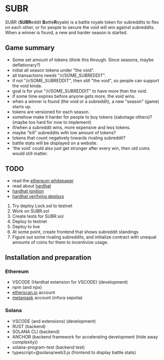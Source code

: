 # SUBR

SUBR (**SUBR**eddit **B**attle**R**oyale) is a battle royale token for subreddits to flex on each other, or for people to secure the void will win against subreddits. When a winner is found, a new and harder season is started.

## Game summary
* Some set amount of tokens (think this through. Since seasons, maybe deflationary?)
* initial all season tokens under "the void".
* all transactions needs "/r/SOME_SUBREDDIT".
* if not "/r/SOME_SUBREDDIT", then still "the void", so people can support the void kinda.
* goal is for your "/r/SOME_SUBREDDIT" to have more than the void.
* if some time expires before anyone gets more, the void wins.
* when a winner is found (the void or a subreddit), a new "season" (game) starts up.
* tokens are versioned for each season.
* somehow make it harder for people to buy tokens (sabotage others)? (maybe too hard for now to implement)
* if/when a subreddit wins, more expensive and less tokens.
* maybe "kill" subreddits with low amount of tokens?
* tokens that count negatively towards rivaling subreddit?
* battle stats will be displayed on a website.
* 'the void' could also just get stronger after every win, then old coins would still matter.

## TODO
* read the [ethereum whitepaper](https://ethereum.org/en/whitepaper/)
* read about [hardhat](https://hardhat.org/hardhat-runner/docs/getting-started#overview)
* [hardhat ignition](https://hardhat.org/ignition/docs/getting-started#overview)
* [hardhat verifying deploys](https://hardhat.org/hardhat-runner/docs/guides/verifying)
1. Try deploy Lock.sol to testnet
2. Work on SUBR.sol
3. Create tests for SUBR.sol
4. Deploy to testnet
5. Deploy to live
6. At some point, create frontend that shows subreddit standings
7. Figure out some rivaling subreddits, and initialize contract with unequal amounts of coins for them to incentivize usage.

## Installation and preparation
### Ethereum
* VSCODE (Hardhat extension for VSCODE) (development)
* npm (and npx)
* [etherscan.io](https://etherscan.io/) account
* [metamask](https://developer.metamask.io/) account (infura sepolia)

### Solana
* VSCODE (and extensions) (development)
* RUST (backend)
* SOLANA CLI (backend)
* ANCHOR (backend framework for accelerating development (hide away complexity))
* solana-program-test (backend test)
* typescript+@solana/web3.js (frontend to display battle stats)
